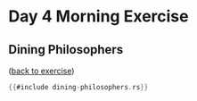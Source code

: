 # Day 4 Morning Exercise

## Dining Philosophers

([back to exercise](dining-philosophers.md))

```rust
{{#include dining-philosophers.rs}}
```
